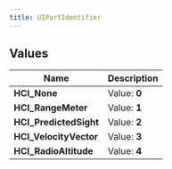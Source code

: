 ```yaml
---
title: UIPartIdentifier
---
```


## Values
| Name | Description |
| ---- | ----------- |
| **HCI_None** | Value: **0** |
| **HCI_RangeMeter** | Value: **1** |
| **HCI_PredictedSight** | Value: **2** |
| **HCI_VelocityVector** | Value: **3** |
| **HCI_RadioAltitude** | Value: **4** |

